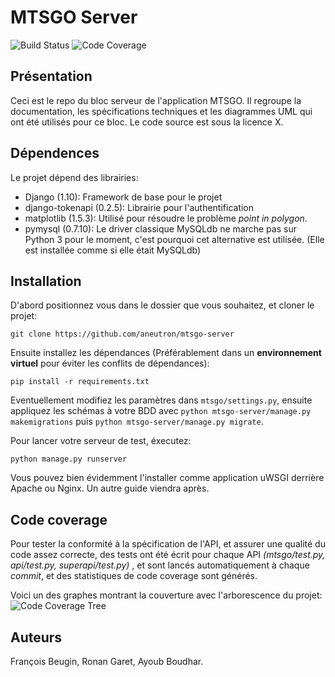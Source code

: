 # MTSGO Server
![Build Status](https://api.travis-ci.com/aneutron/mtsgo-server.svg?token=wgWk1dajYyv8wpbcqiyk&branch=dev-alpha)
![Code Coverage](https://codecov.io/github/aneutron/mtsgo-server/coverage.svg?branch=dev-alpha&token=DCy53fzIpa)

## Présentation

Ceci est le repo du bloc serveur de l'application MTSGO. Il regroupe la documentation, les spécifications techniques et les diagrammes UML qui ont été utilisés pour ce bloc. Le code source est sous la licence X.

## Dépendences

Le projet dépend des librairies:
- Django (1.10): Framework de base pour le projet
- django-tokenapi (0.2.5): Librairie pour l'authentification
- matplotlib (1.5.3): Utilisé pour résoudre le problème _point in polygon_.
- pymysql (0.7.10): Le driver classique MySQLdb ne marche pas sur Python 3 pour le moment, c'est pourquoi cet alternative est utilisée. (Elle est installée comme si elle était MySQLdb)

## Installation
D'abord positionnez vous dans le dossier que vous souhaitez, et cloner le projet:

`git clone https://github.com/aneutron/mtsgo-server`

Ensuite installez les dépendances (Préférablement dans un __environnement virtuel__ pour éviter les conflits de dépendances):

`pip install -r requirements.txt`

Eventuellement modifiez les paramètres dans `mtsgo/settings.py`, ensuite appliquez les schémas à votre BDD avec `python mtsgo-server/manage.py makemigrations` puis `python mtsgo-server/manage.py migrate`.

Pour lancer votre serveur de test, éxecutez:

`python manage.py runserver`

Vous pouvez bien évidemment l'installer comme application uWSGI derrière Apache ou Nginx. Un autre guide viendra après.


## Code coverage

Pour tester la conformité à la spécification de l'API, et assurer une qualité du code assez correcte, des tests ont été écrit pour chaque API
_(mtsgo/test.py, api/test.py, superapi/test.py)_ , et sont lancés automatiquement à chaque _commit_, et des statistiques de code coverage sont générés.

Voici un des graphes montrant la couverture avec l'arborescence du projet:
![Code Coverage Tree](https://codecov.io/gh/aneutron/mtsgo-server/branch/master/graphs/icicle.svg?token=DCy53fzIpa)

## Auteurs

François Beugin, Ronan Garet, Ayoub Boudhar.
